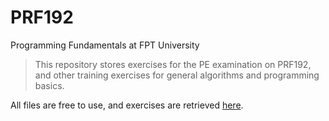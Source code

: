 # PRF192
Programming Fundamentals at FPT University

> This repository stores exercises for the PE examination on PRF192, and other training exercises for general algorithms and programming basics. 

All files are free to use, and exercises are retrieved [here](https://drive.google.com/drive/folders/1CTXIuOrTbIVxENy6OxIe0y71RzAO6GWO).


